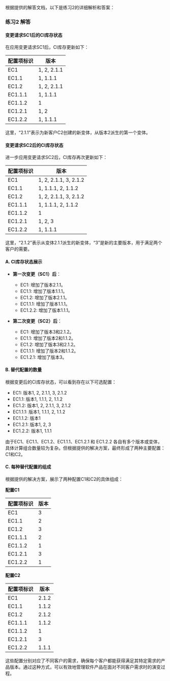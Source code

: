 根据提供的解答文档，以下是练习2的详细解析和答案：

### 练习2 解答

#### 变更请求SC1后的CI库存状态

在应用变更请求SC1后，CI库存更新如下：

| 配置项标识 | 版本        |
| ---------- | ----------- |
| EC1        | 1, 2, 2.1.1 |
| EC1.1      | 1, 1.1.1    |
| EC1.2      | 1, 2, 2.1.1 |
| EC1.1.1    | 1, 1.1.1    |
| EC1.1.2    | 1           |
| EC1.2.1    | 1, 2        |
| EC1.2.2    | 1, 1.1.1    |

这里，“2.1.1”表示为新客户C2创建的新变体，从版本2派生的第一个变体。

#### 变更请求SC2后的CI库存状态

进一步应用变更请求SC2后，CI库存再次更新如下：

| 配置项标识 | 版本                  |
| ---------- | --------------------- |
| EC1        | 1, 2, 2.1.1, 3, 2.1.2 |
| EC1.1      | 1, 1.1.1, 2, 1.1.2    |
| EC1.2      | 1, 2, 2.1.1, 3, 2.1.2 |
| EC1.1.1    | 1, 1.1.1, 2, 1.1.2    |
| EC1.1.2    | 1                     |
| EC1.2.1    | 1, 2, 3               |
| EC1.2.2    | 1, 1.1.1              |

这里，“2.1.2”表示从变体2.1.1派生的新变体，“3”是新的主要版本，用于满足两个客户的需要。

#### A. CI库存状态展示

- **第一次变更（SC1）后**：

  - EC1: 增加了版本2.1.1。
  - EC1.1: 增加了版本1.1.1。
  - EC1.2: 增加了版本2.1.1。
  - EC1.1.1: 增加了版本1.1.1。
  - EC1.2.2: 增加了版本1.1.1。
- **第二次变更（SC2）后**：

  - EC1: 增加了版本3和2.1.2。
  - EC1.1: 增加了版本2和1.1.2。
  - EC1.2: 增加了版本3和2.1.2。
  - EC1.1.1: 增加了版本2和1.1.2。
  - EC1.2.1: 增加了版本3。

#### B. 替代配置的数量

根据变更后的CI库存状态，可以看到存在以下可选配置：

- EC1: 版本1, 2, 2.1.1, 3, 2.1.2
- EC1.1: 版本1, 1.1.1, 2, 1.1.2
- EC1.2: 版本1, 2, 2.1.1, 3, 2.1.2
- EC1.1.1: 版本1, 1.1.1, 2, 1.1.2
- EC1.1.2: 版本1
- EC1.2.1: 版本1, 2, 3
- EC1.2.2: 版本1, 1.1.1

由于EC1、EC1.1、EC1.2、EC1.1.1、EC1.2.1 和 EC1.2.2 各自有多个版本或变体，具体计算组合数量较为复杂。但根据提供的解决方案，最终形成了两种主要配置：C1和C2。

#### C. 每种替代配置的组成

根据提供的解决方案，展示了两种配置C1和C2的具体组成：

**配置C1**

| 配置项标识 | 版本 |
| ---------- | ---- |
| EC1        | 3    |
| EC1.1      | 2    |
| EC1.2      | 3    |
| EC1.1.1    | 2    |
| EC1.1.2    | 1    |
| EC1.2.1    | 3    |
| EC1.2.2    | 1    |

**配置C2**

| 配置项标识 | 版本  |
| ---------- | ----- |
| EC1        | 2.1.2 |
| EC1.1      | 1.1.2 |
| EC1.2      | 2.1.2 |
| EC1.1.1    | 1.1.2 |
| EC1.1.2    | 1     |
| EC1.2.1    | 3     |
| EC1.2.2    | 1.1.1 |

这些配置分别对应了不同客户的需求，确保每个客户都能获得满足其特定需求的产品版本。通过这种方式，可以有效地管理软件产品在面对不同客户需求时的演变过程。
